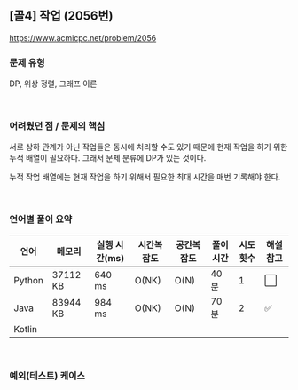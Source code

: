 ## [골4] 작업 (2056번)

https://www.acmicpc.net/problem/2056

### 문제 유형

DP, 위상 정렬, 그래프 이론

<br>

### 어려웠던 점 / 문제의 핵심

서로 상하 관계가 아닌 작업들은 동시에 처리할 수도 있기 때문에 현재 작업을 하기 위한 누적 배열이 필요하다. 그래서 문제 분류에 DP가 있는 것이다.

누적 작업 배열에는 현재 작업을 하기 위해서 필요한 최대 시간을 매번 기록해야 한다.

<br>

### 언어별 풀이 요약

| 언어   | 메모리   | 실행 시간(ms) | 시간복잡도 | 공간복잡도 | 풀이 시간 | 시도 횟수 | 해설 참고            |
| ------ | -------- | ------------- | ---------- | ---------- | --------- | --------- | -------------------- |
| Python | 37112 KB | 640 ms        | O(NK)      | O(N)       | 40분      | 1         | :white_large_square: |
| Java   | 83944 KB | 984 ms        | O(NK)      | O(N)       | 70분      | 2         | :white_check_mark:   |
| Kotlin |          |               |            |            |           |           |                      |

<br>

### 예외(테스트) 케이스

```
```

